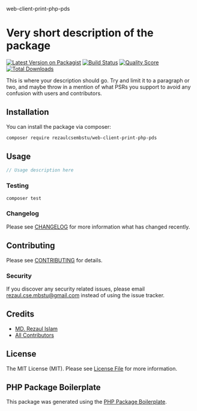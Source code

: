 web-client-print-php-pds
# Very short description of the package

[![Latest Version on Packagist](https://img.shields.io/packagist/v/rezaulcsembstu/web-client-print-php-pds.svg?style=flat-square)](https://packagist.org/packages/rezaulcsembstu/web-client-print-php-pds)
[![Build Status](https://img.shields.io/travis/rezaulcsembstu/web-client-print-php-pds/master.svg?style=flat-square)](https://travis-ci.org/rezaulcsembstu/web-client-print-php-pds)
[![Quality Score](https://img.shields.io/scrutinizer/g/rezaulcsembstu/web-client-print-php-pds.svg?style=flat-square)](https://scrutinizer-ci.com/g/rezaulcsembstu/web-client-print-php-pds)
[![Total Downloads](https://img.shields.io/packagist/dt/rezaulcsembstu/web-client-print-php-pds.svg?style=flat-square)](https://packagist.org/packages/rezaulcsembstu/web-client-print-php-pds)

This is where your description should go. Try and limit it to a paragraph or two, and maybe throw in a mention of what PSRs you support to avoid any confusion with users and contributors.

## Installation

You can install the package via composer:

```bash
composer require rezaulcsembstu/web-client-print-php-pds
```

## Usage

``` php
// Usage description here
```

### Testing

``` bash
composer test
```

### Changelog

Please see [CHANGELOG](CHANGELOG.md) for more information what has changed recently.

## Contributing

Please see [CONTRIBUTING](CONTRIBUTING.md) for details.

### Security

If you discover any security related issues, please email rezaul.cse.mbstu@gmail.com instead of using the issue tracker.

## Credits

- [MD. Rezaul Islam](https://github.com/rezaulcsembstu)
- [All Contributors](../../contributors)

## License

The MIT License (MIT). Please see [License File](LICENSE.md) for more information.

## PHP Package Boilerplate

This package was generated using the [PHP Package Boilerplate](https://laravelpackageboilerplate.com).